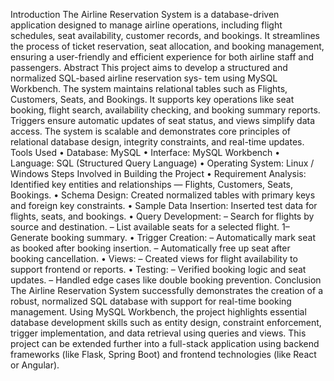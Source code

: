 Introduction
The Airline Reservation System is a database-driven application designed to manage airline
operations, including flight schedules, seat availability, customer records, and bookings. It
streamlines the process of ticket reservation, seat allocation, and booking management, ensuring
a user-friendly and efficient experience for both airline staff and passengers.
Abstract
This project aims to develop a structured and normalized SQL-based airline reservation sys-
tem using MySQL Workbench. The system maintains relational tables such as Flights,
Customers, Seats, and Bookings. It supports key operations like seat booking, flight search,
availability checking, and booking summary reports. Triggers ensure automatic updates of seat
status, and views simplify data access. The system is scalable and demonstrates core principles
of relational database design, integrity constraints, and real-time updates.
Tools Used
• Database: MySQL
• Interface: MySQL Workbench
• Language: SQL (Structured Query Language)
• Operating System: Linux / Windows
Steps Involved in Building the Project
• Requirement Analysis: Identified key entities and relationships — Flights, Customers,
Seats, Bookings.
• Schema Design: Created normalized tables with primary keys and foreign key constraints.
• Sample Data Insertion: Inserted test data for flights, seats, and bookings.
• Query Development:
– Search for flights by source and destination.
– List available seats for a selected flight.
1– Generate booking summary.
• Trigger Creation:
– Automatically mark seat as booked after booking insertion.
– Automatically free up seat after booking cancellation.
• Views:
– Created views for flight availability to support frontend or reports.
• Testing:
– Verified booking logic and seat updates.
– Handled edge cases like double booking prevention.
Conclusion
The Airline Reservation System successfully demonstrates the creation of a robust, normalized
SQL database with support for real-time booking management. Using MySQL Workbench,
the project highlights essential database development skills such as entity design, constraint
enforcement, trigger implementation, and data retrieval using queries and views. This project
can be extended further into a full-stack application using backend frameworks (like Flask,
Spring Boot) and frontend technologies (like React or Angular).
